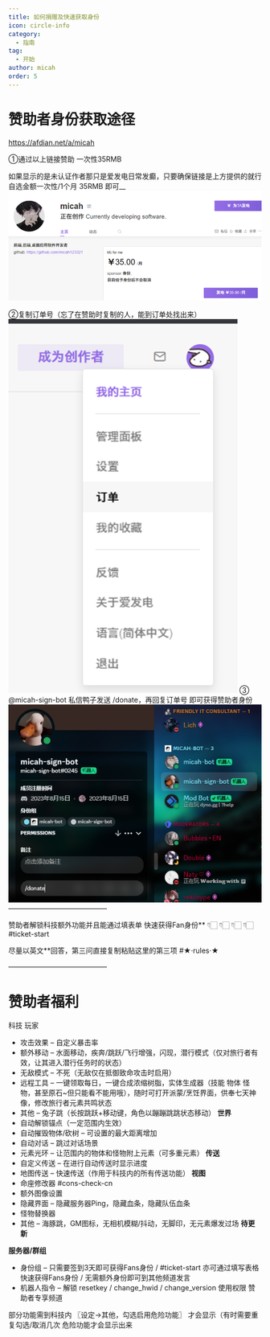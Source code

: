 ```yaml
---
title: 如何捐赠及快速获取身份
icon: circle-info
category:
  - 指南
tag:
  - 开始
author: micah
order: 5
---
```


# 赞助者身份获取途径
https://afdian.net/a/micah

①通过以上链接赞助 一次性35RMB

如果显示的是未认证作者那只是爱发电日常发癫，只要确保链接是上方提供的就行
自选金额一次性/1个月 35RMB 即可__
![Alt text](images/image.png)

②复制订单号（忘了在赞助时复制的人，能到订单处找出来）
![Alt text](images/image-1.png)
③ @micah-sign-bot 私信鸭子发送 /donate，再回复订单号 即可获得赞助者身份
![Alt text](images/image-2.png)
——————————————

赞助者解锁科技额外功能并且能通过填表单 快速获得Fan身份**
👇🏻 👇🏻 👇🏻 👇🏻 
#ticket-start

尽量以英文**回答，第三问直接复制粘贴这里的第三项
#★·rules·★

——————————————


# 赞助者福利
科技
玩家
- 攻击效果 – 自定义暴击率
- 额外移动 – 水面移动，疾奔/跳跃/飞行增强，闪现，潜行模式（仅对旅行者有效，让其进入潜行任务时的状态）
- 无敌模式 – 不死（无敌仅在抵御致命攻击时启用） 
- 远程工具 – 一键领取每日，一键合成浓缩树脂，实体生成器（技能 物体 怪物，甚至原石~但只能看不能用哦），随时可打开派蒙/烹饪界面，供奉七天神像，修改旅行者元素共鸣状态
- 其他 – 兔子跳（长按跳跃+移动键，角色以蹦蹦跳跳状态移动）
__世界__
- 自动解锁锚点（一定范围内生效）
- 自动摧毁物体/砍树 – 可设置的最大距离增加
- 自动对话 – 跳过对话场景
- 元素光环 – 让范围内的物体和怪物附上元素（可多重元素）
__传送__
- 自定义传送 – 在进行自动传送时显示进度
- 地图传送 – 快速传送（作用于科技内的所有传送功能）
__视图__
- 命座修改器 #cons-check-cn
- 额外图像设置
- 隐藏界面 – 隐藏服务器Ping，隐藏血条，隐藏队伍血条
- 怪物替换器
- 其他 – 海豚跳，GM图标，无相机模糊/抖动，无脚印，无元素爆发过场
__待更新__

__**服务器/群组**__
- 身份组 – 只需要签到3天即可获得Fans身份 / #ticket-start 亦可通过填写表格快速获得Fans身份 / 无需额外身份即可到其他频道发言
- 机器人指令 – 解锁 resetkey / change_hwid / change_version 使用权限
赞助者专享频道


部分功能需到科技内
〖设定→其他，勾选启用危险功能〗
才会显示（有时需要重复勾选/取消几次 危险功能才会显示出来
